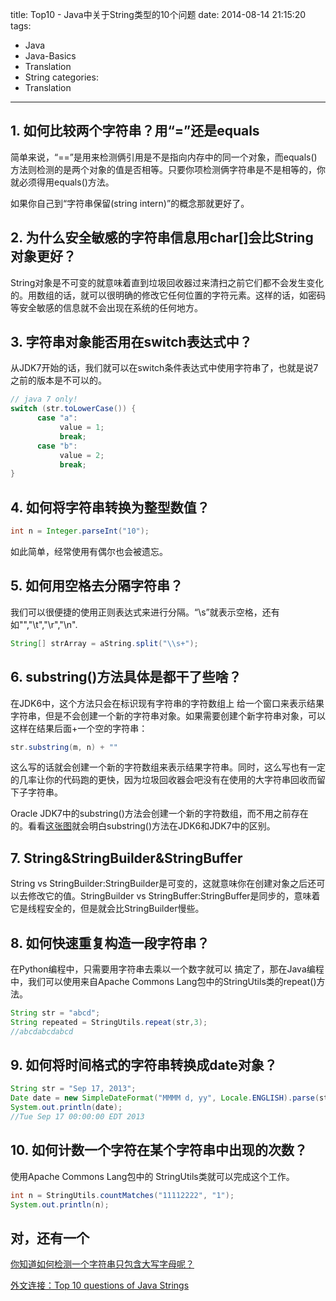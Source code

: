 title: Top10 - Java中关于String类型的10个问题
date: 2014-08-14 21:15:20
tags:
- Java
- Java-Basics
- Translation
- String
categories:
- Translation
---

## 1. 如何比较两个字符串？用“=”还是equals简单来说，“==”是用来检测俩引用是不是指向内存中的同一个对象，而equals()方法则检测的是两个对象的值是否相等。只要你项检测俩字符串是不是相等的，你就必须得用equals()方法。   

如果你自己到“字符串保留(string intern)”的概念那就更好了。   

## 2. 为什么安全敏感的字符串信息用char[]会比String对象更好？   

String对象是不可变的就意味着直到垃圾回收器过来清扫之前它们都不会发生变化的。用数组的话，就可以很明确的修改它任何位置的字符元素。这样的话，如密码等安全敏感的信息就不会出现在系统的任何地方。  
<!--more-->
## 3. 字符串对象能否用在switch表达式中？   

从JDK7开始的话，我们就可以在switch条件表达式中使用字符串了，也就是说7之前的版本是不可以的。 

``` java
// java 7 only!
switch (str.toLowerCase()) {
      case "a":
           value = 1;
           break;
      case "b":
           value = 2;
           break;
}
``` 



## 4. 如何将字符串转换为整型数值？   

``` java
int n = Integer.parseInt("10");
```  

如此简单，经常使用有偶尔也会被遗忘。   

## 5. 如何用空格去分隔字符串？

我们可以很便捷的使用正则表达式来进行分隔。“\s”就表示空格，还有如"","\t","\r","\n".

``` java
String[] strArray = aString.split("\\s+");
``` 

## 6. substring()方法具体是都干了些啥？   

在JDK6中，这个方法只会在标识现有字符串的字符数组上 给一个窗口来表示结果字符串，但是不会创建一个新的字符串对象。如果需要创建个新字符串对象，可以这样在结果后面+一个空的字符串：   

``` java
str.substring(m, n) + ""
``` 

这么写的话就会创建一个新的字符数组来表示结果字符串。同时，这么写也有一定的几率让你的代码跑的更快，因为垃圾回收器会吧没有在使用的大字符串回收而留下子字符串。   

Oracle JDK7中的substring()方法会创建一个新的字符数组，而不用之前存在的。看看[这张图](http://www.programcreek.com/2013/09/the-substring-method-in-jdk-6-and-jdk-7/)就会明白substring()方法在JDK6和JDK7中的区别。     

## 7. String&StringBuilder&StringBuffer  


String vs StringBuilder:StringBuilder是可变的，这就意味你在创建对象之后还可以去修改它的值。StringBuilder vs StringBuffer:StringBuffer是同步的，意味着它是线程安全的，但是就会比StringBuilder慢些。   

## 8. 如何快速重复构造一段字符串？   

在Python编程中，只需要用字符串去乘以一个数字就可以 搞定了，那在Java编程中，我们可以使用来自Apache Commons Lang包中的StringUtils类的repeat()方法。   

``` java
String str = "abcd";
String repeated = StringUtils.repeat(str,3);
//abcdabcdabcd
``` 

## 9. 如何将时间格式的字符串转换成date对象？   

``` java
String str = "Sep 17, 2013";
Date date = new SimpleDateFormat("MMMM d, yy", Locale.ENGLISH).parse(str);
System.out.println(date);
//Tue Sep 17 00:00:00 EDT 2013
``` 

## 10. 如何计数一个字符在某个字符串中出现的次数？   

使用Apache Commons Lang包中的 StringUtils类就可以完成这个工作。   

``` java
int n = StringUtils.countMatches("11112222", "1");
System.out.println(n);
```  

## 对，还有一个   

[你知道如何检测一个字符串只包含大写字母呢？](http://www.programcreek.com/2011/04/a-method-to-detect-if-string-contains-1-uppercase-letter-in-java/)   

[外文连接：Top 10 questions of Java Strings](http://www.programcreek.com/2013/09/top-10-faqs-of-java-strings/)   






